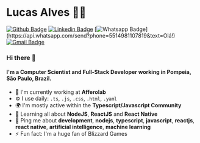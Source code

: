 # Lucas Alves :man_technologist:

[![Github Badge](https://img.shields.io/badge/-Github-000?style=flat-square&logo=Github&logoColor=white&link=https://github.com/lcoalves)](https://github.com/lcoalves)
[![Linkedin Badge](https://img.shields.io/badge/-LinkedIn-blue?style=flat-square&logo=Linkedin&logoColor=white&link=https://www.linkedin.com/in/llucascoalves/)](https://www.linkedin.com/in/llucascoalves/)
[![Whatsapp Badge](https://img.shields.io/badge/-Whatsapp-4CA143?style=flat-square&labelColor=4CA143&logo=whatsapp&logoColor=white&link=https://api.whatsapp.com/send?phone=5514981107819&text=Olá!)](https://api.whatsapp.com/send?phone=5514981107819&text=Olá!)
[![Gmail Badge](https://img.shields.io/badge/-Gmail-c14438?style=flat-square&logo=Gmail&logoColor=white&link=mailto:lucas.alves@udf.org.br)](mailto:lucas.alves@udf.org.br)

### Hi there 👋

#### I'm a Computer Scientist and Full-Stack Developer working in Pompeia, São Paulo, Brazil.

- 🏢 I'm currently working at **Afferolab**
- ⚙️ I use daily: `.ts`, `.js`, `.css`, `.html`, `.yaml`
- 🌍 I'm mostly active within the **Typescript/Javascript Community**
- 🌱 Learning all about **NodeJS**, **ReactJS** and **React Native**
- 💬 Ping me about **development**, **nodejs**, **typescript**, **javascript**, **reactjs**, **react native**, **artificial intelligence**, **machine learning**
- ⚡️ Fun fact: I'm a huge fan of Blizzard Games

